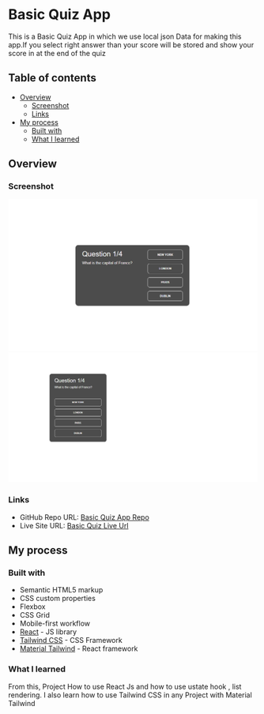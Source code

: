 # Basic Quiz App

This is a Basic Quiz App in which we use local json Data for making this app.If you select right answer than your score will be stored and show your score in at the end of the quiz

## Table of contents

- [Overview](#overview)
  - [Screenshot](#screenshot)
  - [Links](#links)
- [My process](#my-process)
  - [Built with](#built-with)
  - [What I learned](#what-i-learned)

## Overview

### Screenshot

![Desktop Screen](./src/assets/desktop-screen.png)
![Desktop Screen](./src/assets/mobile-screen.png)

### Links

- GitHub Repo URL: [Basic Quiz App Repo](https://github.com/faisgit/React-Projects/tree/main/basic-quiz-app)
- Live Site URL: [Basic Quiz Live Url](https://basic-quiz-app-one.vercel.app/)

## My process

### Built with

- Semantic HTML5 markup
- CSS custom properties
- Flexbox
- CSS Grid
- Mobile-first workflow
- [React](https://react.dev/) - JS library
- [Tailwind CSS](https://tailwindcss.com/) - CSS Framework
- [Material Tailwind](https://www.material-tailwind.com/) - React framework

### What I learned

From this, Project How to use React Js and how to use ustate hook , list rendering. I also learn how to use Tailwind CSS in any Project with Material Tailwind
